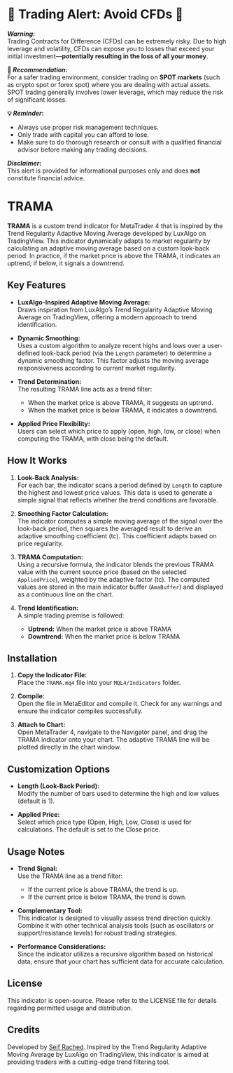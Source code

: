 # 🚨 Trading Alert: Avoid CFDs 🚨

**_Warning_:**  
Trading Contracts for Difference (CFDs) can be extremely risky. Due to high leverage and volatility, CFDs can expose you to losses that exceed your initial investment—**potentially resulting in the loss of all your money**. 

**🔔 _Recommendation_:**  
For a safer trading environment, consider trading on **SPOT markets** (such as crypto spot or forex spot) where you are dealing with actual assets. SPOT trading generally involves lower leverage, which may reduce the risk of significant losses.  

**💡 _Reminder_:**  
- Always use proper risk management techniques.  
- Only trade with capital you can afford to lose.  
- Make sure to do thorough research or consult with a qualified financial advisor before making any trading decisions.

**_Disclaimer_:**  
This alert is provided for informational purposes only and does **not** constitute financial advice.



# TRAMA

**TRAMA** is a custom trend indicator for MetaTrader 4 that is inspired by the Trend Regularity Adaptive Moving Average developed by LuxAlgo on TradingView. This indicator dynamically adapts to market regularity by calculating an adaptive moving average based on a custom look-back period. In practice, if the market price is above the TRAMA, it indicates an uptrend; if below, it signals a downtrend.

## Key Features

- **LuxAlgo-Inspired Adaptive Moving Average:**  
  Draws inspiration from LuxAlgo’s Trend Regularity Adaptive Moving Average on TradingView, offering a modern approach to trend identification.

- **Dynamic Smoothing:**  
  Uses a custom algorithm to analyze recent highs and lows over a user-defined look-back period (via the `Length` parameter) to determine a dynamic smoothing factor. This factor adjusts the moving average responsiveness according to current market regularity.

- **Trend Determination:**  
  The resulting TRAMA line acts as a trend filter:
  - When the market price is above TRAMA, it suggests an uptrend.
  - When the market price is below TRAMA, it indicates a downtrend.

- **Applied Price Flexibility:**  
  Users can select which price to apply (open, high, low, or close) when computing the TRAMA, with close being the default.

## How It Works

1. **Look-Back Analysis:**  
   For each bar, the indicator scans a period defined by `Length` to capture the highest and lowest price values. This data is used to generate a simple signal that reflects whether the trend conditions are favorable.

2. **Smoothing Factor Calculation:**  
   The indicator computes a simple moving average of the signal over the look-back period, then squares the averaged result to derive an adaptive smoothing coefficient (tc). This coefficient adapts based on price regularity.

3. **TRAMA Computation:**  
   Using a recursive formula, the indicator blends the previous TRAMA value with the current source price (based on the selected `AppliedPrice`), weighted by the adaptive factor (tc). The computed values are stored in the main indicator buffer (`AmaBuffer`) and displayed as a continuous line on the chart.

4. **Trend Identification:**  
   A simple trading premise is followed:  
   - **Uptrend:** When the market price is above TRAMA  
   - **Downtrend:** When the market price is below TRAMA

## Installation

1. **Copy the Indicator File:**  
   Place the `TRAMA.mq4` file into your `MQL4/Indicators` folder.

2. **Compile:**  
   Open the file in MetaEditor and compile it. Check for any warnings and ensure the indicator compiles successfully.

3. **Attach to Chart:**  
   Open MetaTrader 4, navigate to the Navigator panel, and drag the TRAMA indicator onto your chart. The adaptive TRAMA line will be plotted directly in the chart window.

## Customization Options

- **Length (Look-Back Period):**  
  Modify the number of bars used to determine the high and low values (default is 1).

- **Applied Price:**  
  Select which price type (Open, High, Low, Close) is used for calculations. The default is set to the Close price.

## Usage Notes

- **Trend Signal:**  
  Use the TRAMA line as a trend filter:
  - If the current price is above TRAMA, the trend is up.
  - If the current price is below TRAMA, the trend is down.
  
- **Complementary Tool:**  
  This indicator is designed to visually assess trend direction quickly. Combine it with other technical analysis tools (such as oscillators or support/resistance levels) for robust trading strategies.

- **Performance Considerations:**  
  Since the indicator utilizes a recursive algorithm based on historical data, ensure that your chart has sufficient data for accurate calculation.

## License

This indicator is open-source. Please refer to the LICENSE file for details regarding permitted usage and distribution.

## Credits

Developed by [Seif Rached](https://github.com/seifrached/). Inspired by the Trend Regularity Adaptive Moving Average by LuxAlgo on TradingView, this indicator is aimed at providing traders with a cutting-edge trend filtering tool.

